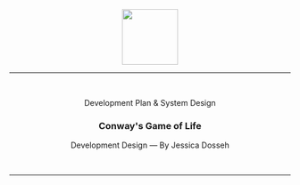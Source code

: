<div align="center">
  <img src="https://image.winudf.com/v2/image1/Y29tLm5kZWxhbm91LmNvbndheXNnYW1lb2ZsaWZlX2ljb25fMTU0NDk3NjIyNl8wOTQ/icon.png?w=170&fakeurl=1" width="100" height="100" />
  
  <hr height="0.5px" />
  
  <br/>
  <p> Development Plan & System Design </p>
  <h3> Conway's Game of Life </h3>
  <p> Development Design — By Jessica Dosseh </p>
  <br/>
</div>

<hr/>

<br/>
<br/>
